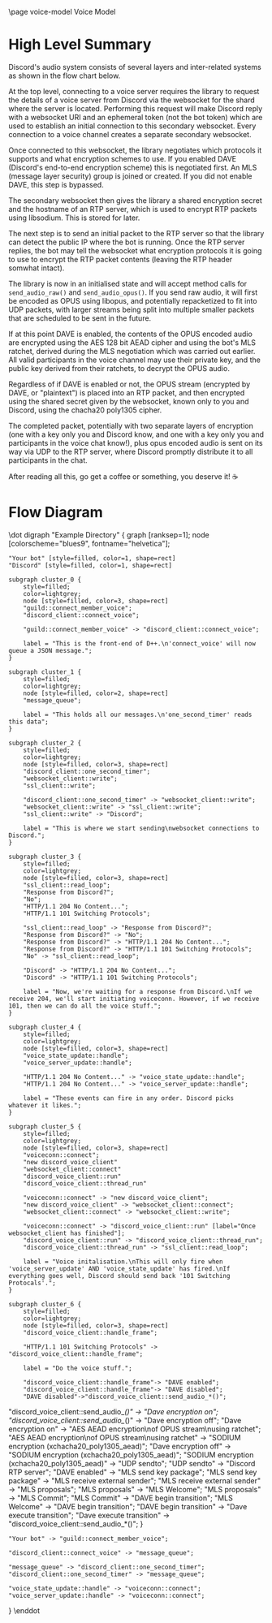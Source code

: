 \page voice-model Voice Model

# High Level Summary

Discord's audio system consists of several layers and inter-related systems as shown in the flow chart below.

At the top level, connecting to a voice server requires the library to request the details of a voice server from Discord via the websocket for the shard where the
server is located. Performing this request will make Discord reply with a websocket URI and an ephemeral token (not the bot token) which are used to establish an
initial connection to this secondary websocket. Every connection to a voice channel creates a separate secondary websocket.

Once connected to this websocket, the library negotiates which protocols it supports and what encryption schemes to use. If you enabled DAVE (Discord's end-to-end
encryption scheme) this is negotiated first. An MLS (message layer security) group is joined or created. If you did not enable DAVE, this step is bypassed.

The secondary websocket then gives the library a shared encryption secret and the hostname of an RTP server, which is used to encrypt RTP packets using libsodium.
This is stored for later.

The next step is to send an initial packet to the RTP server so that the library can detect the public IP where the bot is running. Once the RTP server replies,
the bot may tell the websocket what encryption protocols it is going to use to encrypt the RTP packet contents (leaving the RTP header somwhat intact).

The library is now in an initialised state and will accept method calls for `send_audio_raw()` and `send_audio_opus()`. If you send raw audio, it will first be
encoded as OPUS using libopus, and potentially repacketized to fit into UDP packets, with larger streams being split into multiple smaller packets that are scheduled
to be sent in the future.

If at this point DAVE is enabled, the contents of the OPUS encoded audio are encrypted using the AES 128 bit AEAD cipher and using the bot's MLS ratchet, derived
during the MLS negotiation which was carried out earlier. All valid participants in the voice channel may use their private key, and the public key derived from
their ratchets, to decrypt the OPUS audio.

Regardless of if DAVE is enabled or not, the OPUS stream (encrypted by DAVE, or "plaintext") is placed into an RTP packet, and then encrypted using the shared secret
given by the websocket, known only to you and Discord, using the chacha20 poly1305 cipher.

The completed packet, potentially with two separate layers of encryption (one with a key only you and Discord know, and one with a key only you and participants in the
voice chat know!), plus opus encoded audio is sent on its way via UDP to the RTP server, where Discord promptly distribute it to all participants in the chat.

After reading all this, go get a coffee or something, you deserve it! ☕

# Flow Diagram

\dot
digraph "Example Directory" {
	graph [ranksep=1];
	node [colorscheme="blues9", fontname="helvetica"];

	"Your bot" [style=filled, color=1, shape=rect]
	"Discord" [style=filled, color=1, shape=rect]
    
	subgraph cluster_0 {
		style=filled;
		color=lightgrey;
		node [style=filled, color=3, shape=rect]
		"guild::connect_member_voice";
		"discord_client::connect_voice";

		"guild::connect_member_voice" -> "discord_client::connect_voice";

		label = "This is the front-end of D++.\n'connect_voice' will now queue a JSON message.";
	}
	
	subgraph cluster_1 {
		style=filled;
		color=lightgrey;
		node [style=filled, color=2, shape=rect]
		"message_queue";

		label = "This holds all our messages.\n'one_second_timer' reads this data";
	}
	
	subgraph cluster_2 {
		style=filled;
		color=lightgrey;
		node [style=filled, color=3, shape=rect]
		"discord_client::one_second_timer";
		"websocket_client::write";
		"ssl_client::write";
		
		"discord_client::one_second_timer" -> "websocket_client::write";
		"websocket_client::write" -> "ssl_client::write";
		"ssl_client::write" -> "Discord";
		
		label = "This is where we start sending\nwebsocket connections to Discord.";
	}
	
	subgraph cluster_3 {
		style=filled;
		color=lightgrey;
		node [style=filled, color=3, shape=rect]
		"ssl_client::read_loop";
		"Response from Discord?";
		"No";
		"HTTP/1.1 204 No Content...";
		"HTTP/1.1 101 Switching Protocols";
		
		"ssl_client::read_loop" -> "Response from Discord?";
		"Response from Discord?" -> "No";
		"Response from Discord?" -> "HTTP/1.1 204 No Content...";
		"Response from Discord?" -> "HTTP/1.1 101 Switching Protocols";
		"No" -> "ssl_client::read_loop";
		
		"Discord" -> "HTTP/1.1 204 No Content...";
		"Discord" -> "HTTP/1.1 101 Switching Protocols";
		
		label = "Now, we're waiting for a response from Discord.\nIf we receive 204, we'll start initiating voiceconn. However, if we receive 101, then we can do all the voice stuff.";
	}
	
	subgraph cluster_4 {
		style=filled;
		color=lightgrey;
		node [style=filled, color=3, shape=rect]
		"voice_state_update::handle";
		"voice_server_update::handle";
		
		"HTTP/1.1 204 No Content..." -> "voice_state_update::handle";
		"HTTP/1.1 204 No Content..." -> "voice_server_update::handle";
		
		label = "These events can fire in any order. Discord picks whatever it likes.";
	}
	
	subgraph cluster_5 {
		style=filled;
		color=lightgrey;
		node [style=filled, color=3, shape=rect]
		"voiceconn::connect";
		"new discord_voice_client"
		"websocket_client::connect"
		"discord_voice_client::run"
		"discord_voice_client::thread_run"
		
		"voiceconn::connect" -> "new discord_voice_client";
		"new discord_voice_client" -> "websocket_client::connect";
		"websocket_client::connect" -> "websocket_client::write";

		"voiceconn::connect" -> "discord_voice_client::run" [label="Once websocket_client has finished"];
		"discord_voice_client::run" -> "discord_voice_client::thread_run";
		"discord_voice_client::thread_run" -> "ssl_client::read_loop";
		
		label = "Voice initalisation.\nThis will only fire when 'voice_server_update' AND 'voice_state_update' has fired.\nIf everything goes well, Discord should send back '101 Switching Protocals'.";
	}
	
	subgraph cluster_6 {
		style=filled;
		color=lightgrey;
		node [style=filled, color=3, shape=rect]
		"discord_voice_client::handle_frame";
		
		"HTTP/1.1 101 Switching Protocols" -> "discord_voice_client::handle_frame";
		
		label = "Do the voice stuff.";

        "discord_voice_client::handle_frame"-> "DAVE enabled";
        "discord_voice_client::handle_frame"-> "DAVE disabled";
        "DAVE disabled"->"discord_voice_client::send_audio_*()";
 "discord_voice_client::send_audio_*()" -> "Dave encryption on";
 "discord_voice_client::send_audio_*()" -> "Dave encryption off";
 "Dave encryption on" -> "AES AEAD encryption\nof OPUS stream\nusing ratchet";
 "AES AEAD encryption\nof OPUS stream\nusing ratchet" -> "SODIUM encryption (xchacha20_poly1305_aead)";
  "Dave encryption off" -> "SODIUM encryption (xchacha20_poly1305_aead)";
 "SODIUM encryption (xchacha20_poly1305_aead)" -> "UDP sendto";
 "UDP sendto" -> "Discord RTP server";
 "DAVE enabled" -> "MLS send key package";
 "MLS send key package" -> "MLS receive external sender";
 "MLS receive external sender" -> "MLS proposals";
 "MLS proposals" -> "MLS Welcome";
 "MLS proposals" -> "MLS Commit";
 "MLS Commit" -> "DAVE begin transition";
 "MLS Welcome" -> "DAVE begin transition";
 "DAVE begin transition" -> "Dave execute transition";
 "Dave execute transition" -> "discord_voice_client::send_audio_*()";
	}
    
	"Your bot" -> "guild::connect_member_voice";
	
	"discord_client::connect_voice" -> "message_queue";
	
	"message_queue" -> "discord_client::one_second_timer";
	"discord_client::one_second_timer" -> "message_queue";
	
	"voice_state_update::handle" -> "voiceconn::connect";
	"voice_server_update::handle" -> "voiceconn::connect";
}
\enddot
